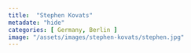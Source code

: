 ```yaml
---
title:  "Stephen Kovats"
metadate: "hide"
categories: [ Germany, Berlin ]
image: "/assets/images/stephen-kovats/stephen.jpg"
---
```

